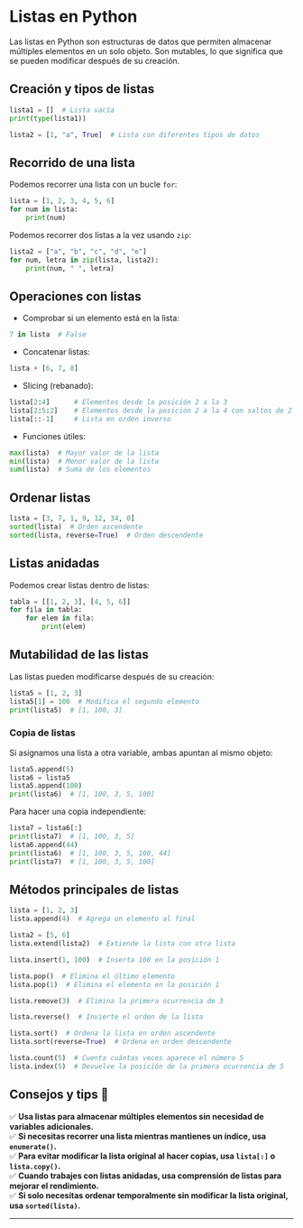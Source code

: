 # Listas en Python

Las listas en Python son estructuras de datos que permiten almacenar múltiples elementos en un solo objeto. Son mutables, lo que significa que se pueden modificar después de su creación.

## Creación y tipos de listas

```python
lista1 = []  # Lista vacía
print(type(lista1))

lista2 = [1, "a", True]  # Lista con diferentes tipos de datos
```

## Recorrido de una lista

Podemos recorrer una lista con un bucle `for`:

```python
lista = [1, 2, 3, 4, 5, 6]
for num in lista:
    print(num)
```

Podemos recorrer dos listas a la vez usando `zip`:

```python
lista2 = ["a", "b", "c", "d", "e"]
for num, letra in zip(lista, lista2):
    print(num, " ", letra)
```

## Operaciones con listas

- Comprobar si un elemento está en la lista:

```python
7 in lista  # False
```

- Concatenar listas:

```python
lista + [6, 7, 8]
```

- Slicing (rebanado):

```python
lista[2:4]      # Elementos desde la posición 2 a la 3
lista[2:5:2]    # Elementos desde la posición 2 a la 4 con saltos de 2
lista[::-1]     # Lista en orden inverso
```

- Funciones útiles:

```python
max(lista)  # Mayor valor de la lista
min(lista)  # Menor valor de la lista
sum(lista)  # Suma de los elementos
```

## Ordenar listas

```python
lista = [3, 7, 1, 9, 12, 34, 0]
sorted(lista)  # Orden ascendente
sorted(lista, reverse=True)  # Orden descendente
```

## Listas anidadas

Podemos crear listas dentro de listas:

```python
tabla = [[1, 2, 3], [4, 5, 6]]
for fila in tabla:
    for elem in fila:
        print(elem)
```

## Mutabilidad de las listas

Las listas pueden modificarse después de su creación:

```python
lista5 = [1, 2, 3]        
lista5[1] = 100  # Modifica el segundo elemento
print(lista5)  # [1, 100, 3]
```

### Copia de listas

Si asignamos una lista a otra variable, ambas apuntan al mismo objeto:

```python
lista5.append(5)
lista6 = lista5
lista5.append(100)
print(lista6)  # [1, 100, 3, 5, 100]
```

Para hacer una copia independiente:

```python
lista7 = lista6[:]
print(lista7)  # [1, 100, 3, 5]
lista6.append(44)
print(lista6)  # [1, 100, 3, 5, 100, 44]
print(lista7)  # [1, 100, 3, 5, 100]
```

## Métodos principales de listas

```python
lista = [1, 2, 3]
lista.append(4)  # Agrega un elemento al final

lista2 = [5, 6]
lista.extend(lista2)  # Extiende la lista con otra lista

lista.insert(1, 100)  # Inserta 100 en la posición 1

lista.pop()  # Elimina el último elemento
lista.pop(1)  # Elimina el elemento en la posición 1

lista.remove(3)  # Elimina la primera ocurrencia de 3

lista.reverse()  # Invierte el orden de la lista

lista.sort()  # Ordena la lista en orden ascendente
lista.sort(reverse=True)  # Ordena en orden descendente

lista.count(5)  # Cuenta cuántas veces aparece el número 5
lista.index(5)  # Devuelve la posición de la primera ocurrencia de 5
```

## Consejos y tips 📌

✅ **Usa listas para almacenar múltiples elementos sin necesidad de variables adicionales.**  
✅ **Si necesitas recorrer una lista mientras mantienes un índice, usa `enumerate()`.**  
✅ **Para evitar modificar la lista original al hacer copias, usa `lista[:]` o `lista.copy()`.**  
✅ **Cuando trabajes con listas anidadas, usa comprensión de listas para mejorar el rendimiento.**  
✅ **Si solo necesitas ordenar temporalmente sin modificar la lista original, usa `sorted(lista)`.**  

---


